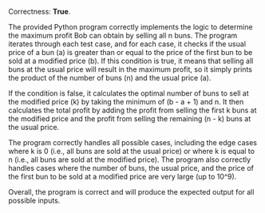 Correctness: **True**.

The provided Python program correctly implements the logic to determine the maximum profit Bob can obtain by selling all n buns. The program iterates through each test case, and for each case, it checks if the usual price of a bun (a) is greater than or equal to the price of the first bun to be sold at a modified price (b). If this condition is true, it means that selling all buns at the usual price will result in the maximum profit, so it simply prints the product of the number of buns (n) and the usual price (a).

If the condition is false, it calculates the optimal number of buns to sell at the modified price (k) by taking the minimum of (b - a + 1) and n. It then calculates the total profit by adding the profit from selling the first k buns at the modified price and the profit from selling the remaining (n - k) buns at the usual price.

The program correctly handles all possible cases, including the edge cases where k is 0 (i.e., all buns are sold at the usual price) or where k is equal to n (i.e., all buns are sold at the modified price). The program also correctly handles cases where the number of buns, the usual price, and the price of the first bun to be sold at a modified price are very large (up to 10^9).

Overall, the program is correct and will produce the expected output for all possible inputs.